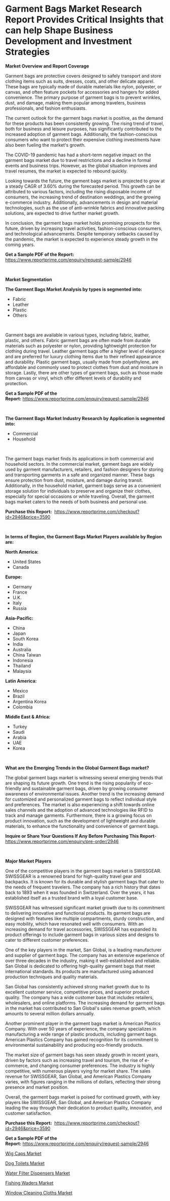 <p><h1>Garment Bags Market Research Report Provides Critical Insights that can help Shape Business Development and Investment Strategies</h1></p><p><strong>Market Overview and Report Coverage</strong></p>
<p><p>Garment bags are protective covers designed to safely transport and store clothing items such as suits, dresses, coats, and other delicate apparel. These bags are typically made of durable materials like nylon, polyester, or canvas, and often feature pockets for accessories and hangers for added convenience. The primary purpose of garment bags is to prevent wrinkles, dust, and damage, making them popular among travelers, business professionals, and fashion enthusiasts.</p><p>The current outlook for the garment bags market is positive, as the demand for these products has been consistently growing. The rising trend of travel, both for business and leisure purposes, has significantly contributed to the increased adoption of garment bags. Additionally, the fashion-conscious consumers who want to protect their expensive clothing investments have also been fueling the market's growth.</p><p>The COVID-19 pandemic has had a short-term negative impact on the garment bags market due to travel restrictions and a decline in formal events and business trips. However, as the global situation improves and travel resumes, the market is expected to rebound quickly.</p><p>Looking towards the future, the garment bags market is projected to grow at a steady CAGR of 3.60% during the forecasted period. This growth can be attributed to various factors, including the rising disposable income of consumers, the increasing trend of destination weddings, and the growing e-commerce industry. Additionally, advancements in design and material technologies, such as the use of anti-wrinkle fabrics and innovative packing solutions, are expected to drive further market growth.</p><p>In conclusion, the garment bags market holds promising prospects for the future, driven by increasing travel activities, fashion-conscious consumers, and technological advancements. Despite temporary setbacks caused by the pandemic, the market is expected to experience steady growth in the coming years.</p></p>
<p><strong>Get a Sample PDF of the Report:</strong> <a href="https://www.reportprime.com/enquiry/request-sample/2946">https://www.reportprime.com/enquiry/request-sample/2946</a></p>
<p>&nbsp;</p>
<p><strong>Market Segmentation</strong></p>
<p><strong>The Garment Bags Market Analysis by types is segmented into:</strong></p>
<p><ul><li>Fabric</li><li>Leather</li><li>Plastic</li><li>Others</li></ul></p>
<p>&nbsp;</p>
<p><p>Garment bags are available in various types, including fabric, leather, plastic, and others. Fabric garment bags are often made from durable materials such as polyester or nylon, providing lightweight protection for clothing during travel. Leather garment bags offer a higher level of elegance and are preferred for luxury clothing items due to their refined appearance and durability. Plastic garment bags, usually made from polyethylene, are affordable and commonly used to protect clothes from dust and moisture in storage. Lastly, there are other types of garment bags, such as those made from canvas or vinyl, which offer different levels of durability and protection.</p></p>
<p><strong>Get a Sample PDF of the Report:</strong>&nbsp;<a href="https://www.reportprime.com/enquiry/request-sample/2946">https://www.reportprime.com/enquiry/request-sample/2946</a></p>
<p>&nbsp;</p>
<p><strong>The Garment Bags Market Industry Research by Application is segmented into:</strong></p>
<p><ul><li>Commercial</li><li>Household</li></ul></p>
<p>&nbsp;</p>
<p><p>The garment bags market finds its applications in both commercial and household sectors. In the commercial market, garment bags are widely used by garment manufacturers, retailers, and fashion designers for storing and transporting garments in a safe and organized manner. These bags ensure protection from dust, moisture, and damage during transit. Additionally, in the household market, garment bags serve as a convenient storage solution for individuals to preserve and organize their clothes, especially for special occasions or while traveling. Overall, the garment bags market caters to the needs of both business and personal use.</p></p>
<p><strong>Purchase this Report:</strong>&nbsp; <a href="https://www.reportprime.com/checkout?id=2946&price=3590">https://www.reportprime.com/checkout?id=2946&price=3590</a></p>
<p>&nbsp;</p>
<p><strong>In terms of Region, the Garment Bags Market Players available by Region are:</strong></p>
<p>
    <p> <strong> North America: </strong>
        <ul>
            <li>United States</li>
            <li>Canada</li>
        </ul>
        </p> 
    <p> <strong> Europe: </strong>
        <ul>
            <li>Germany</li>
            <li>France</li>
            <li>U.K.</li>
            <li>Italy</li>
            <li>Russia</li>
        </ul>
        </p> 
    <p> <strong> Asia-Pacific: </strong>
        <ul>
            <li>China</li>
            <li>Japan</li>
            <li>South Korea</li>
            <li>India</li>
            <li>Australia</li>
            <li>China Taiwan</li>
            <li>Indonesia</li>
            <li>Thailand</li>
            <li>Malaysia</li>
        </ul>
        </p> 
    <p> <strong> Latin America: </strong>
        <ul>
            <li>Mexico</li>
            <li>Brazil</li>
            <li>Argentina Korea</li>
            <li>Colombia</li>
        </ul>
        </p> 
    <p> <strong> Middle East & Africa: </strong>
        <ul>
            <li>Turkey</li>
            <li>Saudi</li>
            <li>Arabia</li>
            <li>UAE</li>
            <li>Korea</li>
        </ul>
    </p>
    </p>
<p>&nbsp;</p>
<p><strong>What are the Emerging Trends in the Global Garment Bags market?</strong></p>
<p><p>The global garment bags market is witnessing several emerging trends that are shaping its future growth. One trend is the rising popularity of eco-friendly and sustainable garment bags, driven by growing consumer awareness of environmental issues. Another trend is the increasing demand for customized and personalized garment bags to reflect individual style and preferences. The market is also experiencing a shift towards online sales channels and the adoption of advanced technologies like RFID to track and manage garments. Furthermore, there is a growing focus on product innovation, such as the development of lightweight and durable materials, to enhance the functionality and convenience of garment bags.</p></p>
<p><strong>Inquire or Share Your Questions If Any Before Purchasing This Report</strong>- <a href="https://www.reportprime.com/enquiry/pre-order/2946">https://www.reportprime.com/enquiry/pre-order/2946</a></p>
<p>&nbsp;</p>
<p><strong>Major Market Players</strong></p>
<p><p>One of the competitive players in the garment bags market is SWISSGEAR. SWISSGEAR is a renowned brand for high-quality travel gear and backpacks. It is known for its durable and stylish garment bags that cater to the needs of frequent travelers. The company has a rich history that dates back to 1893 when it was founded in Switzerland. Over the years, it has established itself as a trusted brand with a loyal customer base.</p><p>SWISSGEAR has witnessed significant market growth due to its commitment to delivering innovative and functional products. Its garment bags are designed with features like multiple compartments, sturdy construction, and easy mobility, which have resonated well with consumers. With an increasing demand for travel accessories, SWISSGEAR has expanded its product offerings to include garment bags in various sizes and designs to cater to different customer preferences.</p><p>One of the key players in the market, San Global, is a leading manufacturer and supplier of garment bags. The company has an extensive experience of over three decades in the industry, making it well-established and reliable. San Global is dedicated to offering high-quality garment bags that meet international standards. Its products are manufactured using advanced production techniques and quality materials.</p><p>San Global has consistently achieved strong market growth due to its excellent customer service, competitive prices, and superior product quality. The company has a wide customer base that includes retailers, wholesalers, and online platforms. The increasing demand for garment bags in the market has contributed to San Global's sales revenue growth, which amounts to several million dollars annually.</p><p>Another prominent player in the garment bags market is American Plastics Company. With over 50 years of experience, the company specializes in manufacturing a wide range of plastic products, including garment bags. American Plastics Company has gained recognition for its commitment to environmental sustainability and producing eco-friendly products.</p><p>The market size of garment bags has seen steady growth in recent years, driven by factors such as increasing travel and tourism, the rise of e-commerce, and changing consumer preferences. The industry is highly competitive, with numerous players vying for market share. The sales revenue for SWISSGEAR, San Global, and American Plastics Company varies, with figures ranging in the millions of dollars, reflecting their strong presence and market position.</p><p>Overall, the garment bags market is poised for continued growth, with key players like SWISSGEAR, San Global, and American Plastics Company leading the way through their dedication to product quality, innovation, and customer satisfaction.</p></p>
<p><strong>Purchase this Report:</strong>&nbsp;&nbsp;<a href="https://www.reportprime.com/checkout?id=2946&price=3590">https://www.reportprime.com/checkout?id=2946&price=3590</a></p>
<p></p>
<p><strong>Get a Sample PDF of the Report:</strong>&nbsp;<a href="https://www.reportprime.com/enquiry/request-sample/2946">https://www.reportprime.com/enquiry/request-sample/2946</a></p>
<p><p><a href="https://github.com/mauripalmi/Market-Research-Report-List-1/blob/main/wig-caps-market.md">Wig Caps Market</a></p><p><a href="https://github.com/julyju69/Market-Research-Report-List-1/blob/main/dog-toilets-market.md">Dog Toilets Market</a></p><p><a href="https://github.com/markusgodoy/Market-Research-Report-List-1/blob/main/water-filter-dispensers-market.md">Water Filter Dispensers Market</a></p><p><a href="https://github.com/joannesouthgate/Market-Research-Report-List-1/blob/main/fishing-waders-market.md">Fishing Waders Market</a></p><p><a href="https://github.com/nathandecarvalho/Market-Research-Report-List-1/blob/main/window-cleaning-cloths-market.md">Window Cleaning Cloths Market</a></p></p>